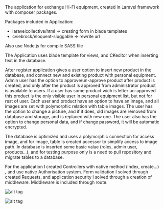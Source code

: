 
The application for exchange Hi-Fi equipment, created in Laravel framework with composer packages.

Packages included in Application:
- laravelcollective/html => creating form in blade templates
- cviebrock/eloquent-sluggable => rewrite url

Also use Node.js for compile SASS file

The Application uses blade template for views, and CKeditor when inserting text in the database.

After register application gives a user option to insert new product in the database, and connect new and existing product with personal equipment.
Admin user has the option to approve\un-approve product after product is created, and only after the product is approved from administrator product is available to users.
If a user has some product wich is letter un-approved this product is the only visible user in personal equipment list, but not for rest of user.
Each user and product have an option to have an image, and all images are set with polymorphic relation with table images.
The user has the option to change a picture, and if it does, old images are removed from database and storage, and is replaced with new one.
The user also has the option to change personal data, and if change password, it will be automatic encrypted.

The database is optimized and uses a polymorphic connection for access image, and for image, table is created accessor to simplify access to image path.
In database is inserted some basic value (roles, admin user, products...),
and for testing purpose only is a need to pull repository and migrate tables to a database.

For the application I created Controllers with native method (index, create...) , and use native Authorisation system.
Form validation I solved through created Requests, and application security I solved through a creation of middleware.
Middleware is included through route.

![alt tag](http://www.consilium-europa.com/github/hi-fi_exchange/hi_fi_admin.png)

![alt tag](http://www.consilium-europa.com/github/hi-fi_exchange/hi_fi_personal.png)